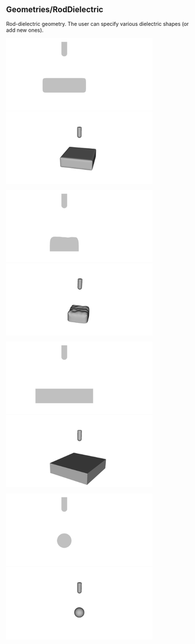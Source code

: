 ## Geometries/RodDielectric

Rod-dielectric geometry. The user can specify various dielectric shapes (or add new ones). 

<p float="left">
<img src="RodBox2D.png" alt="2D" width="400"/>
<img src="RodBox3D.png" alt="3D" width="400"/>
</p>

<p float="left">
<img src="RodPerlinBox2D.png" alt="2D" width="400"/>
<img src="RodPerlinBox3D.png" alt="3D" width="400"/>
</p>

<p float="left">
<img src="RodPlane2D.png" alt="2D" width="400"/>
<img src="RodPlane3D.png" alt="3D" width="400"/>
</p>

<p float="left">
<img src="RodSphere2D.png" alt="2D" width="400"/>
<img src="RodSphere3D.png" alt="3D" width="400"/>
</p>
